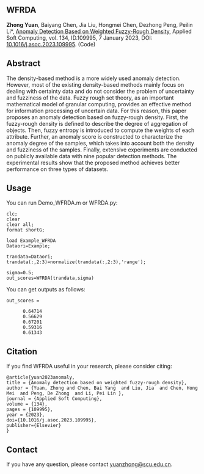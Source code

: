## WFRDA
**Zhong Yuan**, Baiyang Chen, Jia Liu, Hongmei Chen, Dezhong Peng, Peilin Li*, 
[Anomaly Detection Based on Weighted Fuzzy-Rough Density](Paper/2023-WFRDA.pdf), 
Applied Soft Computing, vol. 134, ID.109995, 7 January 2023, DOI: [10.1016/j.asoc.2023.109995](https://doi.org/10.1016/j.asoc.2023.109995). (Code)

## Abstract
The density-based method is a more widely used anomaly detection. 
However, most of the existing density-based methods mainly focus on dealing with certainty data and do not consider the problem of uncertainty and fuzziness of the data. 
Fuzzy rough set theory, as an important mathematical model of granular computing, provides an effective method for information processing of uncertain data. For this reason, this paper proposes an anomaly detection based on fuzzy-rough density. First, the fuzzy-rough density is defined to describe the degree of aggregation of objects. 
Then, fuzzy entropy is introduced to compute the weights of each attribute. Further, an anomaly score is constructed to characterize the anomaly degree of the samples, which takes into account both the density and fuzziness of the samples. Finally, extensive experiments are conducted on publicly available data with nine popular detection methods. 
The experimental results show that the proposed method achieves better performance on three types of datasets.

## Usage
You can run Demo_WFRDA.m or WFRDA.py:
```
clc;
clear
clear all;
format shortG;

load Example_WFRDA
Dataori=Example;

trandata=Dataori;
trandata(:,2:3)=normalize(trandata(:,2:3),'range');

sigma=0.5;
out_scores=WFRDA(trandata,sigma)

```
You can get outputs as follows:
```
out_scores =

      0.64714
      0.56629
      0.67201
      0.59316
      0.61343
```

## Citation
If you find WFRDA useful in your research, please consider citing:
```
@article{yuan2023anomaly,
title = {Anomaly detection based on weighted fuzzy-rough density},
author = {Yuan, Zhong and Chen, Bai Yang  and Liu, Jia  and Chen, Hong Mei  and Peng, De Zhong  and Li, Pei Lin },
journal = {Applied Soft Computing},
volume = {134},
pages = {109995},
year = {2023},
doi={10.1016/j.asoc.2023.109995},
publisher={Elsevier}
}
```
## Contact
If you have any question, please contact yuanzhong@scu.edu.cn.

